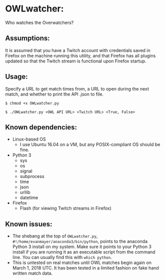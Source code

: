 # OWLwatcher:
Who watches the Overwatchers?

## Assumptions:

It is assumed that you have a Twitch account with credentials saved in Firefox on the machine running this utility, and that Firefox has all plugins updated so that the Twitch stream is functional upon Firefox startup.

## Usage:
Specify a URL to get match times from, a URL to open during the next match, and whether to print the API .json to file.

`$ chmod +x OWLwatcher.py`

`$ ./OWLwatcher.py <OWL API URL> <Twitch URL> <True, False>`

## Known dependencies:
- Linux-based OS
  - I use Ubuntu 16.04 on a VM, but any POSIX-compliant OS should be fine.
- Python 3
  - sys
  - os
  - signal
  - subprocess
  - time
  - json
  - urllib
  - datetime
- Firefox
  - Flash (for viewing Twitch streams in Firefox)

## Known issues:
- The shebang at the top of `OWLwatcher.py`, `#!/home/evanmayer/anaconda3/bin/python`, points to the anaconda Python 3 install on my system. Make sure it points to your Python 3 install if you are running it as an executable script from the command line. You can usually find this with `which python`.
- This is untested on real matches until OWL matches begin again on March 1, 2018 UTC. It has been tested in a limited fashion on fake hand written match data.

